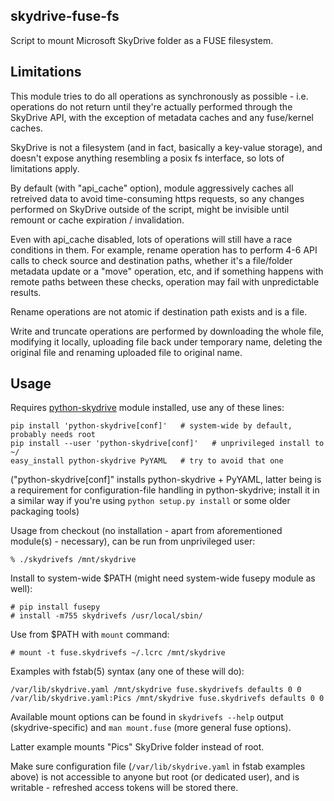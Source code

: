 skydrive-fuse-fs
----------------------------------------

Script to mount Microsoft SkyDrive folder as a FUSE filesystem.


Limitations
----------------------------------------

This module tries to do all operations as synchronously as possible -
i.e. operations do not return until they're actually performed through the
SkyDrive API, with the exception of metadata caches and any fuse/kernel caches.

SkyDrive is not a filesystem (and in fact, basically a key-value storage), and
doesn't expose anything resembling a posix fs interface, so lots of limitations
apply.

By default (with "api_cache" option), module aggressively caches all retreived
data to avoid time-consuming https requests, so any changes performed on
SkyDrive outside of the script, might be invisible until remount or cache
expiration / invalidation.

Even with api_cache disabled, lots of operations will still have a race
conditions in them.
For example, rename operation has to perform 4-6 API calls to check source and
destination paths, whether it's a file/folder metadata update or a "move"
operation, etc, and if something happens with remote paths between these checks,
operation may fail with unpredictable results.

Rename operations are not atomic if destination path exists and is a file.

Write and truncate operations are performed by downloading the whole file,
modifying it locally, uploading file back under temporary name, deleting the
original file and renaming uploaded file to original name.


Usage
----------------------------------------

Requires [python-skydrive](http://pypi.python.org/pypi/python-skydrive/) module
installed, use any of these lines:

	pip install 'python-skydrive[conf]'   # system-wide by default, probably needs root
	pip install --user 'python-skydrive[conf]'   # unprivileged install to ~/
	easy_install python-skydrive PyYAML   # try to avoid that one

("python-skydrive[conf]" installs python-skydrive + PyYAML, latter being is a
requirement for configuration-file handling in python-skydrive; install it in a
similar way if you're using `python setup.py install` or some older packaging
tools)

Usage from checkout (no installation - apart from aforementioned module(s) -
necessary), can be run from unprivileged user:

	% ./skydrivefs /mnt/skydrive

Install to system-wide $PATH (might need system-wide fusepy module as well):

	# pip install fusepy
	# install -m755 skydrivefs /usr/local/sbin/

Use from $PATH with `mount` command:

	# mount -t fuse.skydrivefs ~/.lcrc /mnt/skydrive

Examples with fstab(5) syntax (any one of these will do):

	/var/lib/skydrive.yaml /mnt/skydrive fuse.skydrivefs defaults 0 0
	/var/lib/skydrive.yaml:Pics /mnt/skydrive fuse.skydrivefs defaults 0 0

Available mount options can be found in `skydrivefs --help` output
(skydrive-specific) and `man mount.fuse` (more general fuse options).

Latter example mounts "Pics" SkyDrive folder instead of root.

Make sure configuration file (`/var/lib/skydrive.yaml` in fstab examples above)
is not accessible to anyone but root (or dedicated user), and is writable -
refreshed access tokens will be stored there.
